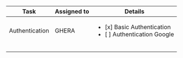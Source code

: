 | Task            | Assigned to | Details                                           | 
|-----------------|-------------|---------------------------------------------------|
| Authentication  | GHERA       | <ul><li>[x] Basic Authentication</li><li>[ ] Authentication Google</li></ul>  
|     |             | 
|     |             |
|     |             |